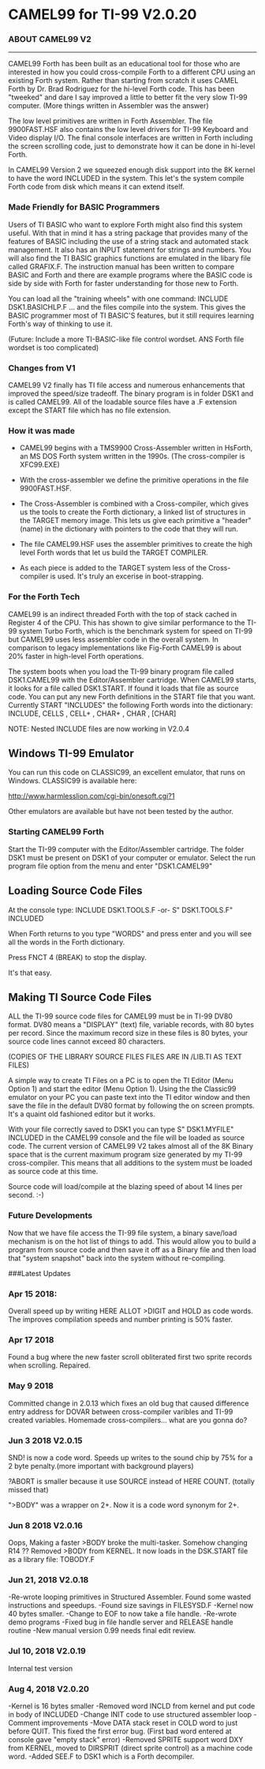 # CAMEL99 for TI-99 V2.0.20

### ABOUT CAMEL99 V2
--------------------
CAMEL99 Forth has been built as an educational tool for those who are interested in how you could cross-compile Forth to a different CPU using an existing Forth system. Rather than starting from scratch it uses CAMEL Forth by Dr. Brad Rodriguez for the hi-level Forth code. 
This has been "tweeked" and dare I say improved a little to better fit the very slow TI-99 computer. (More things written in Assembler was the answer)

The low level primitives are written in Forth Assembler. The file 9900FAST.HSF also contains the low level drivers for TI-99 Keyboard and Video display I/O. The final console interfaces are written in Forth including the screen scrolling code, just to demonstrate how it can be done in hi-level Forth. 

In CAMEL99 Version 2 we squeezed enough disk support into the 8K kernel to have the word INCLUDED in the system.  This let's the system compile Forth code from disk which means it can extend itself.

### Made Friendly for BASIC Programmers
Users of TI BASIC who want to explore Forth might also find this system useful. With that in mind it has a string package that provides many of the features of BASIC including the use of a string stack and automated stack management. It also has an INPUT statement for strings and numbers.  You will also find the TI BASIC graphics functions are emulated in the libary file called GRAFIX.F.  The instruction manual has been written to compare BASIC and Forth and there are example programs where the BASIC code is side by side with Forth for faster understanding for those new to Forth.  

You can load all the "training wheels" with one command: INCLUDE DSK1.BASICHLP.F
... and the files compile into the system. This gives the BASIC programmer most of TI BASIC'S features, but it still requires learning Forth's way of thinking to use it.  

(Future: Include a more TI-BASIC-like file control wordset. ANS Forth file wordset is too complicated)

### Changes from V1
CAMEL99 V2 finally has TI file access and numerous enhancements that improved the speed/size tradeoff. The binary program is in folder DSK1 and is called CAMEL99. All of the loadable source files have a .F extension except the START file which has no file extension.

### How it was made
- CAMEL99 begins with a TMS9900 Cross-Assembler written in HsForth, an MS DOS Forth system written in the 1990s.
  (The cross-compiler is XFC99.EXE)

- With the cross-assembler we define the primitive operations in the file 9900FAST.HSF. 

- The Cross-Assembler is combined with a Cross-compiler, which gives us the tools to create the Forth dictionary, a linked list of structures in the TARGET memory image. This lets us give each primitive a "header" (name) in the dictionary with pointers to the code that they will run. 

- The file CAMEL99.HSF uses the assembler primitives to create the high level Forth words that let us build the TARGET COMPILER. 

- As each piece is added to the TARGET system less of the Cross-compiler is used. It's truly an excerise in boot-strapping.

### For the Forth Tech
CAMEL99 is an indirect threaded Forth with the top of stack cached in Register 4 of the CPU. This has shown to give similar performance to the TI-99 system Turbo Forth, which is the benchmark system for speed on TI-99 but CAMEL99 uses less assembler code in the overall system. In comparison to legacy implementations like Fig-Forth CAMEL99 is about 20% faster in high-level Forth operations.

The system boots when you load the TI-99 binary program file called DSK1.CAMEL99 with the Editor/Assembler cartridge. When CAMEL99 starts, it looks for a file called DSK1.START. If found it loads that file as source code.  You can put any new Forth definitions in the START file that you want. Currently START "INCLUDES" the following Forth words into the dictionary:
     INCLUDE, CELLS , CELL+ , CHAR+ , CHAR , [CHAR]

NOTE: Nested INCLUDE files are now working in V2.0.4

## Windows TI-99 Emulator
You can run this code on CLASSIC99, an excellent emulator, that runs on Windows. CLASSIC99 is available here:

http://www.harmlesslion.com/cgi-bin/onesoft.cgi?1

Other emulators are available but have not been tested by the author.

### Starting CAMEL99 Forth
Start the TI-99 computer with the Editor/Assembler cartridge.  The folder DSK1 must be present on DSK1 of your computer or emulator.
Select the run program file option from the menu and enter "DSK1.CAMEL99" 

## Loading Source Code Files
At the console type: INCLUDE DSK1.TOOLS.F  -or- S" DSK1.TOOLS.F" INCLUDED

When Forth returns to you type "WORDS" and press enter and you will see all the words in the Forth dictionary.  

Press FNCT 4 (BREAK) to stop the display.

It's that easy.

## Making TI Source Code Files
ALL the TI-99 source code files for CAMEL99 must be in TI-99 DV80 format. DV80 means a "DISPLAY" (text) file, variable records, with 80 bytes per record.  Since the maximum record size in these files is 80 bytes, your source code lines cannot exceed 80 characters.

(COPIES OF THE LIBRARY SOURCE FILES FILES ARE IN /LIB.TI AS TEXT FILES)

A simple way to create TI Files on a PC is to open the TI Editor (Menu Option 1) and start the editor (Menu Option 1). 
Using the the Classic99 emulator on your PC you can paste text into the TI editor window and then save the file in the default DV80 format by following the on screen prompts. It's a quaint old fashioned editor but it works.

With your file correctly saved to DSK1 you can type S" DSK1.MYFILE" INCLUDED in the CAMEL99 console and the file will be loaded as source code. The current version of CAMEL99 V2 takes almost all of the 8K Binary space that is the current maximum program size generated by my TI-99 cross-compiler. This means that all additions to the system must be loaded as source code at this time. 

Source code will load/compile at the blazing speed of about 14 lines per second. :-)

### Future Developments
Now that we have file access the TI-99 file system, a binary save/load mechanism is on the hot list of things to add. This would allow you to build a program from source code and then save it off as a Binary file and then load that "system snapshot" back into the system without re-compiling.


###Latest Updates
### Apr 15 2018:
Overall speed up by writing HERE ALLOT  >DIGIT and HOLD as code words. The improves compilation speeds and number printing is 50% faster.

### Apr 17 2018
Found a bug where the new faster scroll obliterated first two sprite records when scrolling. Repaired.

### May 9 2018
Committed change in 2.0.13 which fixes an old bug that caused difference entry address for DOVAR between cross-compiler varibles and TI-99 created variables. Homemade cross-compilers... what are you gonna do?

### Jun 3 2018 V2.0.15
SND! is now a code word. Speeds up writes to the sound chip by 75% for a 2 byte penalty.(more important with background players)

?ABORT is smaller because it use SOURCE instead of HERE COUNT. (totally missed that)

">BODY" was a wrapper on 2+. Now it is a code word synonym for 2+.

### Jun 8 2018 V2.0.16
Oops, Making a faster >BODY broke the multi-tasker. Somehow changing R14 ?? Removed >BODY from KERNEL.
It now loads in the DSK.START file as a library file: TOBODY.F

### Jun 21, 2018 V2.0.18
-Re-wrote looping primitives in Structured Assembler. Found some wasted instructions and speedups.
-Found size savings in FILESYSD.F
-Kernel now 40 bytes smaller.
-Change to EOF to now take a file handle. 
-Re-wrote demo programs
-Fixed bug in file handle server and RELEASE handle routine
-New manual version 0.99 needs final edit review.

### Jul 10, 2018 V2.0.19 
Internal test version

### Aug 4, 2018 V2.0.20
-Kernel is 16 bytes smaller
-Removed word INCLD from kernel and put code in body of INCLUDED
-Change INIT code to use structured assembler loop
-Comment improvements
-Move DATA stack reset in COLD word to just before QUIT. This fixed the first error bug. 
 (First bad word entered at console gave "empty stack" error)
-Removed SPRITE support word DXY from KERNEL, moved to DIRSPRIT (direct sprite control) as a machine code word. 
-Added SEE.F to DSK1 which is a Forth decompiler.

